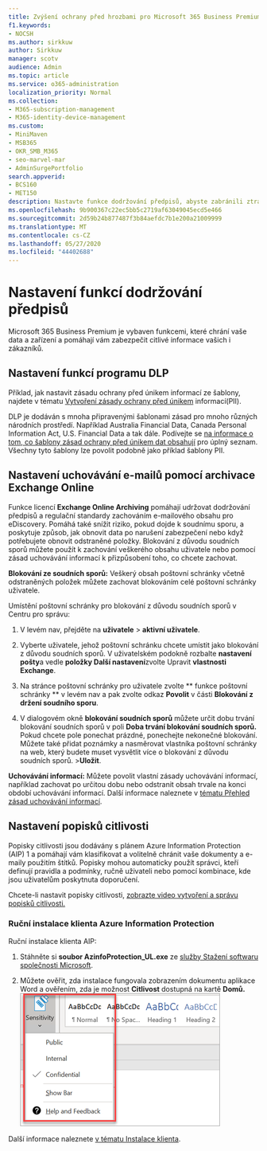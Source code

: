 ```yaml
---
title: Zvýšení ochrany před hrozbami pro Microsoft 365 Business Premium
f1.keywords:
- NOCSH
ms.author: sirkkuw
author: Sirkkuw
manager: scotv
audience: Admin
ms.topic: article
ms.service: o365-administration
localization_priority: Normal
ms.collection:
- M365-subscription-management
- M365-identity-device-management
ms.custom:
- MiniMaven
- MSB365
- OKR_SMB_M365
- seo-marvel-mar
- AdminSurgePortfolio
search.appverid:
- BCS160
- MET150
description: Nastavte funkce dodržování předpisů, abyste zabránili ztrátě dat a zajistili bezpečnost citlivých informací vašich zákazníků.
ms.openlocfilehash: 9b900367c22ec5bb5c2719af63049045ecd5e466
ms.sourcegitcommit: 2d59b24b877487f3b84aefdc7b1e200a21009999
ms.translationtype: MT
ms.contentlocale: cs-CZ
ms.lasthandoff: 05/27/2020
ms.locfileid: "44402688"
---
```

# <a name="set-up-compliance-features"></a>Nastavení funkcí dodržování předpisů

Microsoft 365 Business Premium je vybaven funkcemi, které chrání vaše data a zařízení a pomáhají vám zabezpečit citlivé informace vašich i zákazníků.

## <a name="set-up-dlp-features"></a>Nastavení funkcí programu DLP

Příklad, jak nastavit zásadu ochrany před únikem informací ze šablony, najdete v tématu [Vytvoření zásady ochrany před únikem](https://docs.microsoft.com/microsoft-365/compliance/create-a-dlp-policy-from-a-template) informací(PII). 
  
DLP je dodáván s mnoha připravenými šablonami zásad pro mnoho různých národních prostředí. Například Australia Financial Data, Canada Personal Information Act, U.S. Financial Data a tak dále. Podívejte se [na informace o tom, co šablony zásad ochrany před únikem dat obsahují](https://docs.microsoft.com/microsoft-365/compliance/what-the-dlp-policy-templates-include) pro úplný seznam. Všechny tyto šablony lze povolit podobně jako příklad šablony PII. 
  
## <a name="set-up-email-retention-with-exchange-online-archiving"></a>Nastavení uchovávání e-mailů pomocí archivace Exchange Online

 Funkce licencí **Exchange Online Archiving** pomáhají udržovat dodržování předpisů a regulační standardy zachováním e-mailového obsahu pro eDiscovery. Pomáhá také snížit riziko, pokud dojde k soudnímu sporu, a poskytuje způsob, jak obnovit data po narušení zabezpečení nebo když potřebujete obnovit odstraněné položky. Blokování z důvodu soudních sporů můžete použít k zachování veškerého obsahu uživatele nebo pomocí zásad uchovávání informací k přizpůsobení toho, co chcete zachovat.
  
**Blokování ze soudních sporů:** Veškerý obsah poštovní schránky včetně odstraněných položek můžete zachovat blokováním celé poštovní schránky uživatele. 
    
Umístění poštovní schránky pro blokování z důvodu soudních sporů v Centru pro správu:
    
1. V levém nav, přejděte na **uživatele** \> **aktivní uživatele**.
    
2. Vyberte uživatele, jehož poštovní schránku chcete umístit jako blokování z důvodu soudních sporů. V uživatelském podokně rozbalte **nastavení pošty**a vedle **položky Další nastavení**zvolte Upravit **vlastnosti Exchange**.
    
3. Na stránce poštovní schránky pro uživatele zvolte ** funkce poštovní schránky ** v levém nav a pak zvolte odkaz **Povolit** v části **Blokování z držení soudního sporu**.
    
4. V dialogovém okně **blokování soudních sporů** můžete určit dobu trvání blokování soudních sporů v poli **Doba trvání blokování soudních sporů.** Pokud chcete pole ponechat prázdné, ponechejte nekonečné blokování. Můžete také přidat poznámky a nasměrovat vlastníka poštovní schránky na web, který budete muset vysvětlit více o blokování z důvodu soudních sporů. \>**Uložit**.
    
**Uchovávání informací:** Můžete povolit vlastní zásady uchovávání informací, například zachovat po určitou dobu nebo odstranit obsah trvale na konci období uchovávání informací. Další informace naleznete v [tématu Přehled zásad uchovávání informací](https://docs.microsoft.com/microsoft-365/compliance/retention-policies).

## <a name="set-up-sensitivity-labels"></a>Nastavení popisků citlivosti

Popisky citlivosti jsou dodávány s plánem Azure Information Protection (AIP) 1 a pomáhají vám klasifikovat a volitelně chránit vaše dokumenty a e-maily použitím štítků. Popisky mohou automaticky použít správci, kteří definují pravidla a podmínky, ručně uživateli nebo pomocí kombinace, kde jsou uživatelům poskytnuta doporučení.

Chcete-li nastavit popisky citlivosti, [zobrazte video vytvoření a správu popisků citlivosti.](https://support.office.com/article/2fb96b54-7dd2-4f0c-ac8d-170790d4b8b9)



### <a name="install-the-azure-information-protection-client-manually"></a>Ruční instalace klienta Azure Information Protection

Ruční instalace klienta AIP:

1. Stáhněte si **soubor AzinfoProtection_UL.exe** ze [služby Stažení softwaru společnosti Microsoft](https://www.microsoft.com/download/details.aspx?id=53018).
 
2. Můžete ověřit, zda instalace fungovala zobrazením dokumentu aplikace Word a ověřením, zda je možnost **Citlivost** dostupná na kartě **Domů.**
<br/>![Rozevírací přehled karta Ochrana v dokumentu aplikace Word](../media/word-sensitivity.png)

Další informace naleznete [v tématu Instalace klienta](https://docs.microsoft.com/azure/information-protection/infoprotect-tutorial-step3).
